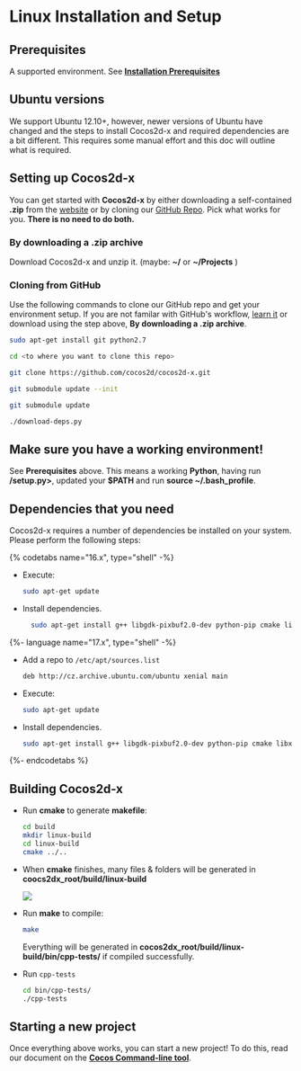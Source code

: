 # Linux Installation and Setup

## Prerequisites
A supported environment. See **[Installation Prerequisites](prerequisites.md)**

## Ubuntu versions
We support Ubuntu 12.10+, however, newer versions of Ubuntu have changed and the steps to install Cocos2d-x and required dependencies are a bit different. This requires some manual effort and this doc will outline what is required.

## Setting up Cocos2d-x
You can get started with __Cocos2d-x__ by either downloading a self-contained
__.zip__ from the [website](http://cocos2d-x.org/download) or by cloning our
[GitHub Repo](https://github.com/cocos2d/cocos2d-x). Pick what works for you.
__There is no need to do both.__

### By downloading a .zip archive
Download Cocos2d-x and unzip it. (maybe: __~/__ or __~/Projects__ )

### Cloning from GitHub
Use the following commands to clone our GitHub repo and get your environment setup. If you are not familar with GitHub's workflow, [learn it](https://guides.github.com/activities/hello-world/) or download
using the step above, __By downloading a .zip archive__.

  ```sh
  sudo apt-get install git python2.7

  cd <to where you want to clone this repo>

  git clone https://github.com/cocos2d/cocos2d-x.git

  git submodule update --init

  git submodule update

  ./download-deps.py
  ```

## Make sure you have a working environment!
See __Prerequisites__ above. This means a working __Python__, having run __<cocos2d-x root>/setup.py>__, updated your __$PATH__ and run __source ~/.bash_profile__.

## Dependencies that you need
Cocos2d-x requires a number of dependencies be installed on your system. Please perform the following steps:

{% codetabs name="16.x", type="shell" -%}
* Execute:

  ```sh
  sudo apt-get update
  ```

* Install dependencies.

  ```sh
    sudo apt-get install g++ libgdk-pixbuf2.0-dev python-pip cmake libx11-dev libxmu-dev libglu1-mesa-dev libgl2ps-dev libxi-dev libzip-dev libpng-dev libcurl4-gnutls-dev libfontconfig1-dev libsqlite3-dev libglew-dev libssl-dev libgtk-3-dev libglfw3 libglfw3-dev xorg-dev
  ```

{%- language name="17.x", type="shell" -%}

* Add a repo to `/etc/apt/sources.list`

  ```sh
  deb http://cz.archive.ubuntu.com/ubuntu xenial main
  ```
* Execute:

  ```sh
  sudo apt-get update
  ```

* Install dependencies.

  ```sh
  sudo apt-get install g++ libgdk-pixbuf2.0-dev python-pip cmake libx11-dev libxmu-dev libglu1-mesa-dev libgl2ps-dev libxi-dev libzip-dev libpng-dev libcurl4-gnutls-dev libfontconfig1-dev libsqlite3-dev libglew-dev libssl-dev libgtk-3-dev libglfw3 libglfw3-dev xorg-dev
  ```

{%- endcodetabs %}

## Building Cocos2d-x
* Run __cmake__ to generate __makefile__:

    ```sh
    cd build
    mkdir linux-build
    cd linux-build
    cmake ../..
    ```

* When __cmake__ finishes, many files & folders will be generated in
__coocs2dx_root/build/linux-build__

    ![](Linux-img/1.png "")

* Run __make__ to compile:

    ```sh
    make
    ```

    Everything will be generated in __cocos2dx_root/build/linux-build/bin/cpp-tests/__
    if compiled successfully.

* Run `cpp-tests`

    ```sh
    cd bin/cpp-tests/
    ./cpp-tests
    ```

## Starting a new project
Once everything above works, you can start a new project! To do this, read our
document on the **[Cocos Command-line tool](../editors_and_tools/cocosCLTool.md)**.
